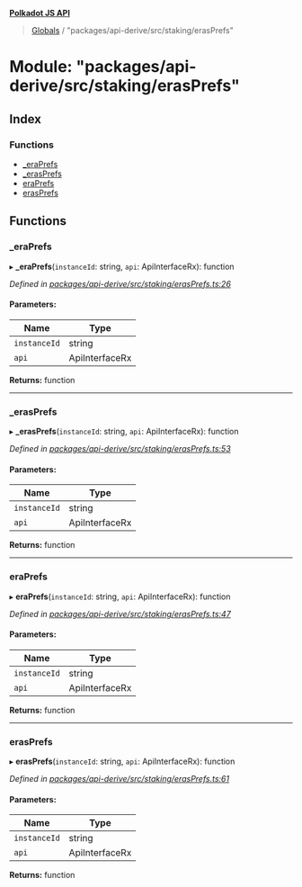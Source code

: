**[Polkadot JS API](../README.md)**

> [Globals](../globals.md) / "packages/api-derive/src/staking/erasPrefs"

# Module: "packages/api-derive/src/staking/erasPrefs"

## Index

### Functions

* [\_eraPrefs](_packages_api_derive_src_staking_erasprefs_.md#_eraprefs)
* [\_erasPrefs](_packages_api_derive_src_staking_erasprefs_.md#_erasprefs)
* [eraPrefs](_packages_api_derive_src_staking_erasprefs_.md#eraprefs)
* [erasPrefs](_packages_api_derive_src_staking_erasprefs_.md#erasprefs)

## Functions

### \_eraPrefs

▸ **_eraPrefs**(`instanceId`: string, `api`: ApiInterfaceRx): function

*Defined in [packages/api-derive/src/staking/erasPrefs.ts:26](https://github.com/polkadot-js/api/blob/f778bf32e/packages/api-derive/src/staking/erasPrefs.ts#L26)*

#### Parameters:

Name | Type |
------ | ------ |
`instanceId` | string |
`api` | ApiInterfaceRx |

**Returns:** function

___

### \_erasPrefs

▸ **_erasPrefs**(`instanceId`: string, `api`: ApiInterfaceRx): function

*Defined in [packages/api-derive/src/staking/erasPrefs.ts:53](https://github.com/polkadot-js/api/blob/f778bf32e/packages/api-derive/src/staking/erasPrefs.ts#L53)*

#### Parameters:

Name | Type |
------ | ------ |
`instanceId` | string |
`api` | ApiInterfaceRx |

**Returns:** function

___

### eraPrefs

▸ **eraPrefs**(`instanceId`: string, `api`: ApiInterfaceRx): function

*Defined in [packages/api-derive/src/staking/erasPrefs.ts:47](https://github.com/polkadot-js/api/blob/f778bf32e/packages/api-derive/src/staking/erasPrefs.ts#L47)*

#### Parameters:

Name | Type |
------ | ------ |
`instanceId` | string |
`api` | ApiInterfaceRx |

**Returns:** function

___

### erasPrefs

▸ **erasPrefs**(`instanceId`: string, `api`: ApiInterfaceRx): function

*Defined in [packages/api-derive/src/staking/erasPrefs.ts:61](https://github.com/polkadot-js/api/blob/f778bf32e/packages/api-derive/src/staking/erasPrefs.ts#L61)*

#### Parameters:

Name | Type |
------ | ------ |
`instanceId` | string |
`api` | ApiInterfaceRx |

**Returns:** function
